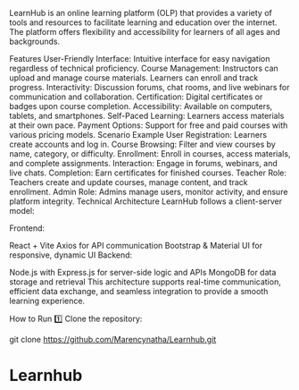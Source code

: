 LearnHub is an online learning platform (OLP) that provides a variety of tools and resources to facilitate learning and education over the internet. The platform offers flexibility and accessibility for learners of all ages and backgrounds.

Features
User-Friendly Interface: Intuitive interface for easy navigation regardless of technical proficiency.
Course Management: Instructors can upload and manage course materials. Learners can enroll and track progress.
Interactivity: Discussion forums, chat rooms, and live webinars for communication and collaboration.
Certification: Digital certificates or badges upon course completion.
Accessibility: Available on computers, tablets, and smartphones.
Self-Paced Learning: Learners access materials at their own pace.
Payment Options: Support for free and paid courses with various pricing models.
Scenario Example
User Registration: Learners create accounts and log in.
Course Browsing: Filter and view courses by name, category, or difficulty.
Enrollment: Enroll in courses, access materials, and complete assignments.
Interaction: Engage in forums, webinars, and live chats.
Completion: Earn certificates for finished courses.
Teacher Role: Teachers create and update courses, manage content, and track enrollment.
Admin Role: Admins manage users, monitor activity, and ensure platform integrity.
Technical Architecture
LearnHub follows a client-server model:

Frontend:

React + Vite
Axios for API communication
Bootstrap & Material UI for responsive, dynamic UI
Backend:

Node.js with Express.js for server-side logic and APIs
MongoDB for data storage and retrieval
This architecture supports real-time communication, efficient data exchange, and seamless integration to provide a smooth learning experience.

How to Run
1️⃣ Clone the repository:

git clone https://github.com/Marencynatha/Learnhub.git
# Learnhub
